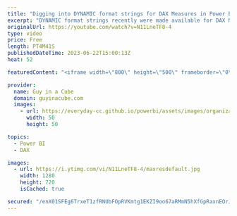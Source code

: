 ```yaml
---
title: "Digging into DYNAMIC format strings for DAX Measures in Power BI"
excerpt: "DYNAMIC format strings recently were made available for DAX Measures in Power BI Desktop! Zoe walks us through how you can use these to enhance your reports!  Create dynamic format strings for measures https://learn.microsoft.com/power-bi/create-reports/desktop-dynamic-format-strings  Zoe Douglas https://www.linkedin.com/in/zoedouglas-data/"
originalUrl: https://youtube.com/watch?v=N11LneTF8-4
type: video
price: Free
length: PT4M41S
publishedDateTime: 2023-06-22T15:00:13Z
heat: 52

featuredContent: "<iframe width=\"800\" height=\"500\" frameborder=\"0\" src=\"https://www.youtube.com/embed/N11LneTF8-4\" allow=\"accelerometer; autoplay; encrypted-media; gyroscope; picture-in-picture\" allowfullscreen></iframe>"

provider:
  name: Guy in a Cube
  domain: guyinacube.com
  images:
    - url: https://everyday-cc.github.io/powerbi/assets/images/organizations/guyinacube.com-50x50.jpg
      width: 50
      height: 50

topics:
  - Power BI
  - DAX

images:
  - url: https://i.ytimg.com/vi/N11LneTF8-4/maxresdefault.jpg
    width: 1280
    height: 720
    isCached: true

secured: "/enX01SFEg6TrxeT1zfRNUbFOpRVKmtg1EKZI9oo67aRMmN5hXfGpRaxnEOrJaRILy/PgH1h984uBsLqbNuxd351pe+GakAMEg6DP3gKLMtu3aPCRaxnFqhZBY1dD3Db56wPjJlVPDWxAdk1psaQjiADi2RpshcT3JxtlJtjoWln0Uu5VAuhrvkSSGIMkBFnV8nR/Kz27131+SKhnIM1+dSgGz4OI/0M1tgSJTLxDmNAxpQ166ojTMk3K2v00I9Sp60KV+w0tyrW0EOyep7kOH1ZFdKIVkuVPp4QwvYNgMn4GLbZdWgIyq6c6OH2RXVSiKSSTXeDw93lN8JW8eSwKIQ/fRqA3TJub+YbwLKWTN76mfFGoNXdV8g8QdlKrqI6CcdHbxqpZS2/473QJxHzomGw7OdPJZMaHkQRs8GpN58=;kUNiqN/rA14uSxMwvWHzgQ=="
---
```


